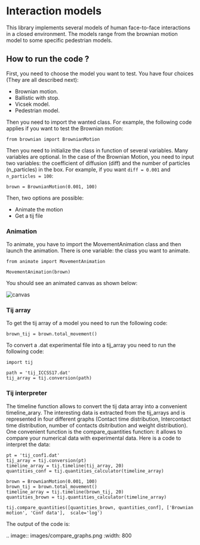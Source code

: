 # Interaction models

This library implements several models of human face-to-face interactions in a closed environment. The models range from the brownian motion model to some specific pedestrian models.

## How to run the code ?

First, you need to choose the model you want to test.
You have four choices (They are all described next):

* Brownian motion.
* Ballistic with stop.
* Vicsek model.
* Pedestrian model.

Then you need to import the wanted class. For example, the following code applies if you want to test the Brownian motion:

```
from brownian import BrownianMotion
```

Then you need to initialize the class in function of several variables. Many variables are optional. In the case of the Brownian Motion, you need to input two variables: the coefficient of diffusion (diff) and the number of particles (n_particles) in the box. For example, if you want `diff = 0.001` and `n_particles = 100`: 

```
brown = BrownianMotion(0.001, 100)
```

Then, two options are possible:

* Animate the motion
* Get a tij file

### Animation

To animate, you have to import the MovementAnimation class and then launch the animation. There is one variable: the class you want to animate.

```
from animate import MovementAnimation
   
MovementAnimation(brown)
````

You should see an animated canvas as shown below:

![canvas](../main/rst/images/canvas.png)

### Tij array

To get the tij array of a model you need to run the following code:

```
brown_tij = brown.total_movement()
```

To convert a .dat experimental file into a tij_array you need to run the following code:

```
import tij

path = 'tij_ICCSS17.dat'
tij_array = tij.conversion(path)
```

### Tij interpreter

The timeline function allows to convert the tij data array into a convenient timeline_arary. The interesting data is extracted from the tij_arrays and is represented in four different graphs (Contact time distribution, Intercontact time distribution, number of contacts dsitribution and weight distribution).
One convenient function is the compare_quantities function: it allows to compare your numerical data with experimental data. Here is a code to interpret the data:

```   
pt = 'tij_conf1.dat'
tij_array = tij.conversion(pt)
timeline_array = tij.timeline(tij_array, 20)
quantities_conf = tij.quantities_calculator(timeline_array)

brown = BrownianMotion(0.001, 100)
brown_tij = brown.total_movement()
timeline_array = tij.timeline(brown_tij, 20)
quantities_brown = tij.quantities_calculator(timeline_array)

tij.compare_quantities([quantities_brown, quantities_conf], ['Brownian motion', 'Conf data'],  scale='log')
```

The output of the code is:

.. image:: images/compare_graphs.png
   :width: 800
